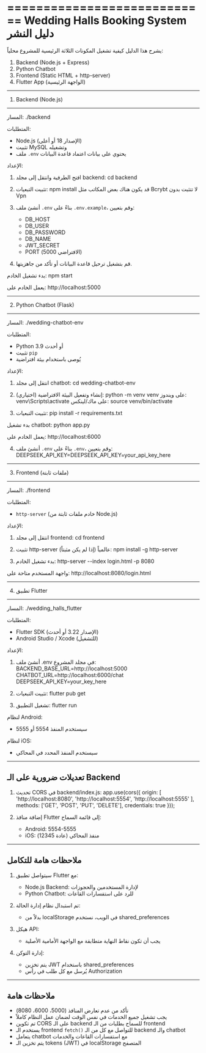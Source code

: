 ============================
Wedding Halls Booking System
دليل النشر
============================

يشرح هذا الدليل كيفية تشغيل المكونات الثلاثة الرئيسية للمشروع محلياً:

1.  Backend (Node.js + Express)
2.  Python Chatbot
3.  Frontend (Static HTML + http-server)
4. Flutter App (الواجهة الرئيسية)

----------------------------
1. Backend (Node.js)
----------------------------

المسار: ./backend

المتطلبات:
- Node.js (الإصدار 18 أو أعلى)
- تثبيت MySQL وتشغيله
- ملف `.env` يحتوي على بيانات اعتماد قاعدة البيانات

الإعداد:
1. افتح الطرفية وانتقل إلى مجلد backend:
   cd backend

2. تثبيت التبعيات:
   npm install
   قد يكون هناك بعض المكاتب مثل Bcrybt لا تتثبت بدون Vpn

3. أنشئ ملف `.env` بناءً على `.env.example`، وقم بتعيين:
   - DB_HOST
   - DB_USER
   - DB_PASSWORD
   - DB_NAME
   - JWT_SECRET
   - PORT (الافتراضي 5000)

4. قم بتشغيل ترحيل قاعدة البيانات أو تأكد من جاهزيتها.

بدء تشغيل الخادم:
   npm start

يعمل الخادم على: http://localhost:5000

----------------------------
2. Python Chatbot (Flask)
----------------------------

المسار: ./wedding-chatbot-env

المتطلبات:
- Python 3.9 أو أحدث
- تثبيت `pip`
- يُوصى باستخدام بيئة افتراضية

الإعداد:
1. انتقل إلى مجلد chatbot:
   cd wedding-chatbot-env

2. (اختياري) إنشاء وتفعيل البيئة الافتراضية:
   python -m venv venv
   على ويندوز: venv\Scripts\activate
   على ماك/لينكس: source venv/bin/activate

3. تثبيت التبعيات:
   pip install -r requirements.txt

بدء تشغيل chatbot:
   python app.py

يعمل الخادم على: http://localhost:6000

4.  أنشئ ملف `.env` بناءً على `.env`، وقم بتعيين:
DEEPSEEK_API_KEY=DEEPSEEK_API_KEY=your_api_key_here
----------------------------
3. Frontend (ملفات ثابتة)
----------------------------

المسار: ./frontend

المتطلبات:
- `http-server` (خادم ملفات ثابتة من Node.js)

الإعداد:
1. انتقل إلى مجلد frontend:
   cd frontend

2. تثبيت http-server عالمياً (إذا لم يكن مثبتاً):
   npm install -g http-server

3. بدء تشغيل الخادم:
   http-server --index login.html -p 8080

واجهة المستخدم متاحة على:
   http://localhost:8080/login.html

   ----------------------------
4. تطبيق Flutter
----------------------------

المسار: ./wedding_halls_flutter

المتطلبات:
- Flutter SDK (الإصدار 3.22 أو أحدث)
- Android Studio / Xcode (للتشغيل)

الإعداد:
1. أنشئ ملف .env في مجلد المشروع:
   BACKEND_BASE_URL=http://localhost:5000
   CHATBOT_URL=http://localhost:6000/chat
   DEEPSEEK_API_KEY=your_key_here

2. تثبيت التبعيات:
   flutter pub get

3. تشغيل التطبيق:
   flutter run

لنظام Android:
   - سيستخدم المنفذ 5554 أو 5555

لنظام iOS:
   - سيستخدم المنفذ المحدد في المحاكي

----------------------------
تعديلات ضرورية على الـ Backend
----------------------------
1. تحديث CORS في backend/index.js:
   app.use(cors({
     origin: [
       'http://localhost:8080', 
       'http://localhost:5554',
       'http://localhost:5555'
     ],
     methods: ['GET', 'POST', 'PUT', 'DELETE'],
     credentials: true
   }));

2. إضافة منافذ Flutter إلى قائمة السماح:
   - Android: 5554-5555
   - iOS: منفذ المحاكي (عادة 12345)

----------------------------
ملاحظات هامة للتكامل
----------------------------
1. سيتواصل تطبيق Flutter مع:
   - Node.js Backend: لإدارة المستخدمين والحجوزات
   - Python Chatbot: للرد على استفسارات القاعات

2. تم استبدال نظام إدارة الحالة:
   - بدلاً من localStorage في الويب، نستخدم shared_preferences

3. هيكل API:
   - يجب أن تكون نقاط النهاية متطابقة مع الواجهة الأمامية الأصلية

4. إدارة التوكن:
   - يتم تخزين JWT باستخدام shared_preferences
   - يُرسل مع كل طلب في رأس Authorization

----------------------------
ملاحظات هامة
----------------------------
- تأكد من عدم تعارض المنافذ (5000، 6000، 8080)
- يجب تشغيل جميع الخدمات في نفس الوقت لضمان عمل النظام كاملاً
- تم تكوين CORS على الـ backend للسماح بطلبات من الـ frontend
- يستخدم الـ frontend `fetch()` للتواصل مع كل من الـ backend والـ chatbot
- يتعامل chatbot مع استفسارات القاعات والخدمات
- يتم تخزين الـ tokens (JWT) في localStorage المتصفح
